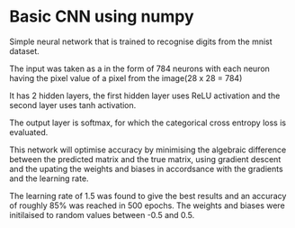 # Basic CNN using numpy
Simple neural network that is trained to recognise digits from the mnist dataset.

The input was taken as a in the form of 784 neurons with each neuron having the pixel value of a pixel from the image(28 x 28 = 784)

It has 2 hidden layers, the first hidden layer uses ReLU activation and the second layer uses tanh activation.

The output layer is softmax, for which the categorical cross entropy loss is evaluated.

This network will optimise accuracy by minimising the algebraic difference between the predicted matrix and the true matrix, using gradient descent and the upating the weights and biases in accordsance with the gradients and the learning rate.

The learning rate of 1.5 was found to give the best results and an accuracy of roughly 85% was reached in 500 epochs.
The weights and biases were initilaised to random values between -0.5 and 0.5.
